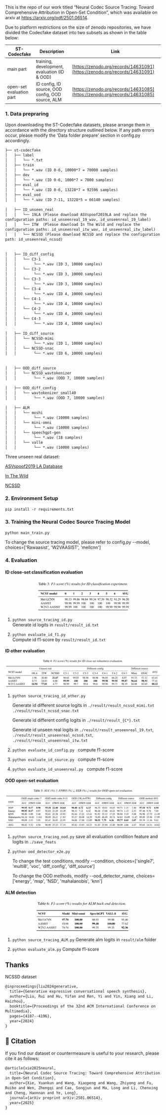 This is the repo of our work titled “Neural Codec Source Tracing: Toward Comprehensive Attribution in Open-Set Condition”, which was available on arxiv at https://arxiv.org/pdf/2501.06514.

Due to platform restrictions on the size of zenodo repositories, we have divided the Codecfake dataset into two subsets as shown in the table below:

| ST-Codecfake            | Description                                      | Link                                                                 |
|-------------------------|--------------------------------------------------|----------------------------------------------------------------------|
| main part               | training, development, evaluation (ID & OOD)     | [https://zenodo.org/records/14631091](https://zenodo.org/records/14631091) |
| open-set evaluation part| ID config, ID source, OOD config, OOD source, ALM| [https://zenodo.org/records/14631085](https://zenodo.org/records/14631085) |



### 1. Data prepraring

Upon downloading the ST-Codecfake datasets, please arrange them in accordance with the directory structure outlined below. If any path errors occur, please modify the 'Data folder prepare' section in config.py accordingly.

```
├── st-codecfake
│   ├── label
│   │   └── *.txt
│   ├── train
│   │   └── *.wav (ID 0-6, 10000*7 = 70000 samples)
│   ├── dev
│   │   └── *.wav (ID 0-6, 1000*7 = 7000 samples)
│   ├── eval_id
│   │   └── *.wav (ID 0-6, 13228*7 = 92596 samples)
│   ├── eval_ood
│   │   └── *.wav (ID 7-11, 13228*5 = 66140 samples)

│   ├── ID_unseen_real
│   │   └── 19LA (Please download ASVspoof2019LA and replace the configuration paths: id_unseenreal_19_wav, id_unseenreal_19_label)
│   │   └── ITW  (Please download In The Wild and replace the configuration paths: id_unseenreal_itw_wav, id_unseenreal_itw_label)
│   │   └── NCSSD (Please download NCSSD and replace the configuration path: id_unseenreal_ncssd)


│   ├── ID_diff_config
│   │   └── C3-1
│   │        └── *.wav (ID 3, 10000 samples)
│   │   └── C3-2
│   │        └── *.wav (ID 3, 10000 samples)
│   │   └── C3-3
│   │        └── *.wav (ID 3, 10000 samples)
│   │   └── C3-4
│   │        └── *.wav (ID 4, 10000 samples)
│   │   └── C4-1
│   │        └── *.wav (ID 4, 10000 samples)
│   │   └── C4-2
│   │        └── *.wav (ID 4, 10000 samples)
│   │   └── C4-3 
│   │        └── *.wav (ID 4, 10000 samples)

│   ├── ID_diff_source
│   │   └── NCSSD-mimi
│   │        └── *.wav (ID 1, 10000 samples)
│   │   └── NCSSD-snac
│   │        └── *.wav (ID 6, 10000 samples)


│   ├── OOD_diff_source
│   │   └── NCSSD_wavtokenizer
│   │        └── *.wav (OOD 7, 10000 samples)

│   ├── OOD_diff_config
│   │   └── wavtokenizer_small40
│   │        └── *.wav (OOD 7, 10000 samples)

│   ├── ALM
│   │   └── moshi
│   │        └── *.wav (10000 samples)
│   │   └── mini-omni
│   │        └── *.wav (10000 samples)
│   │   └── speechgpt-gen
│   │        └── *.wav (18 samples)
│   │   └── valle
│   │        └── *.wav (10000 samples)

```
Three unseen real dataset:

[ASVspoof2019 LA Database](https://datashare.ed.ac.uk/handle/10283/3336)

[In The Wild](https://deepfake-demo.aisec.fraunhofer.de/in_the_wild)

[NCSSD](https://huggingface.co/datasets/walkerhyf/NCSSD)

### 2. Environment Setup

`pip install -r requirements.txt`

### 3. Training the Neural Codec Source Tracing Model

`python main_train.py `

To change the source tracing model, please refer to config.py --model, choices=['Rawaasist', 'W2VAASIST', 'mellcnn']

### 4. Evaluation

#### ID close-set classification evaluation
<p align="center">
  <img src="figure/id_f1.png" width="300" height="100">
</p>

1. `python source_tracing_id.py `  
Generate id logits in `result/result_id.txt`

2. `python evaluate_id_f1.py `  
Compute id f1-score by `result/result_id.txt`



#### ID other evaluation
<p align="center">
  <img src="figure/id_other.png">
</p>


1. `python source_tracing_id_other.py `

    Generate id different source logits in `./result/result_ncssd_mimi.txt` `./result/result_ncssd_snac.txt` 

    Generate id different config logits in `./result/result_{C*}.txt`

    Generate id unseen real logits in   `./result/result_unseenreal_19.txt`,
        `./result/result_unseenreal_ncssd.txt`,
        `./result/result_unseenreal_itw.txt`


2. `python evaluate_id_config.py ` compute f1-score

3. `python evaluate_id_source.py ` compute f1-score

4. `python evaluate_id_unseenreal.py ` compute f1-score

#### OOD open-set evaluation
<p align="center">
  <img src="figure/ood.png">
</p>

1. `python source_tracing_ood.py` save all evaluation condition feature and logits in `./save_feats`

2. `python ood_detector_e2e.py` 

    To change the test conditions, modify --condition, choices=['single7', 'multi8', 'voc', 'diff_config', 'diff_source']

    To change the OOD methods, modify --ood_detector_name, choices=['energy', 'msp', 'NSD',  'mahalanobis',  'knn']



#### ALM detection 

<p align="center">
  <img src="figure/alm.png" width="300" height="100">
</p>

1. `python source_tracing_ALM.py` Generate alm logits in `result/alm` folder

2. `python evaluate_alm.py`  Compute f1-score 


##  Thanks
NCSSD dataset
```
@inproceedings{liu2024generative,
  title={Generative expressive conversational speech synthesis},
  author={Liu, Rui and Hu, Yifan and Ren, Yi and Yin, Xiang and Li, Haizhou},
  booktitle={Proceedings of the 32nd ACM International Conference on Multimedia},
  pages={4187--4196},
  year={2024}
}
```



## 📝 Citation

If you find our dataset or countermeasure is useful to your research, please cite it as follows:

```
@article{xie2025neural,
  title={Neural Codec Source Tracing: Toward Comprehensive Attribution in Open-Set Condition},
  author={Xie, Yuankun and Wang, Xiaopeng and Wang, Zhiyong and Fu, Ruibo and Wen, Zhengqi and Cao, Songjun and Ma, Long and Li, Chenxing and Cheng, Haonnan and Ye, Long},
  journal={arXiv preprint arXiv:2501.06514},
  year={2025}
}
```